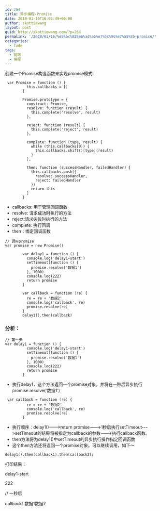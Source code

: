 ```yaml
---
id: 264
title: 异步编程-Promise
date: 2018-01-16T16:08:49+00:00
author: skottiewang
layout: post
guid: http://skottiewang.com/?p=264
permalink: '/2018/01/16/%e5%bc%82%e6%ad%a5%e7%bc%96%e7%a8%8b-promise/'
categories:
  - Code
tags:
  - 前端
  - 编程
---
```

创建一个Promise构造函数来实现promise模式:

<pre class="line-numbers prism-highlight" data-start="1"><code class="language-javascript"> var Promise = function () {
          this.callbacks = []
        }

        Promise.prototype = {
          construct: Promise,
          resolve: function (result) {
            this.complete('resolve', result)
          },

          reject: function (result) {
            this.complete('reject', result)
          },

          complete: function (type, result) {
            while (this.callbacks[0]) {
              this.callbacks.shift()[type](result)
            }
          },

          then: function (successHandler, failedHandler) {
            this.callbacks.push({
              resolve: successHandler,
              reject: failedHandler
            })
            return this
          }
        }
</code></pre>

<!--more-->

  * callbacks: 用于管理回调函数
  * resolve: 请求成功时执行的方法
  * reject:请求失败时执行的方法
  * complete: 执行回调
  * then：绑定回调函数

<pre class="line-numbers prism-highlight" data-start="1"><code class="language-javascript">// 调用promise
var promise = new Promise()

        var delay1 = function () {
          console.log('delay1-start')
          setTimeout(function () {
            promise.resolve('数据1')
          }, 1000)
          console.log(222)
          return promise
        }

        var callback = function (re) {
          re = re + '数据2'
          console.log('callback', re)
          promise.resolve(re)
        }
        delay1().then(callback)
</code></pre>

### 分析：

<pre class="line-numbers prism-highlight" data-start="1"><code class="language-javascript">// 第一步
var delay1 = function () {
          console.log('delay1-start')
          setTimeout(function () {
            promise.resolve('数据1')
          }, 1000)
          console.log(222)
          return promise
        }
</code></pre>

  * 执行delay1，这个方法返回一个promise对象，并将在一秒后异步执行promise.resolve('数据1')

<pre class="line-numbers prism-highlight" data-start="1"><code class="language-javascript"> var callback = function (re) {
          re = re + '数据2'
          console.log('callback', re)
          promise.resolve(re)
        }
</code></pre>

  * 执行顺序：delay1()\--->return promise\--->1秒后执行setTimeout\--->setTimeout的结果将被指定为callback的参数\--->执行callback函数。
  * then方法将为delay1()中setTimeout的异步执行操作指定回调函数
  * 这个then方法还将返回一个promise对象。可以继续调用，如下～

<pre class="line-numbers prism-highlight" data-start="1"><code class="language-javascript">delay1().then(callback1).then(callback2);
</code></pre>

打印结果：
  
delay1-start
  
222
  
// 一秒后
  
callback1 数据1数据2